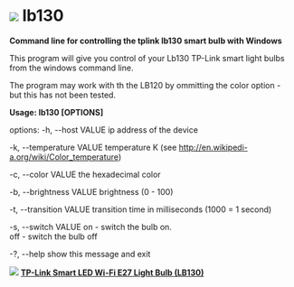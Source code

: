 # <A HREF="https://www.amazon.co.uk/gp/product/B01MS8BC5A/ref=as_li_qf_sp_asin_il_tl?ie=UTF8&camp=1634&creative=6738&creativeASIN=B01MS8BC5A&linkCode=as2&tag=httpsgithu092-21" target=_blank><img src=https://images-eu.ssl-images-amazon.com/images/I/31TZyUdWIBL._SL75_.jpg></a> lb130 
<b>Command line for controlling the tplink lb130 smart bulb with Windows</b>

This program will give you control of your Lb130 TP-Link smart light bulbs from the windows command line.

The program may work with th the LB120 by ommitting the color option - but this has not been tested.



<b>Usage: lb130 [OPTIONS]</b>

options:
  -h, --host VALUE           ip address of the device
  
  -k, --temperature VALUE    temperature K (see http://en.wikipedi-a.org/wiki/Color_temperature)
  
  -c, --color VALUE          the hexadecimal color
  
  -b, --brightness VALUE     brightness (0 - 100)
  
  -t, --transition VALUE     transition time in milliseconds (1000 = 1 second)
  
  -s, --switch VALUE         on - switch the bulb on.  
                             off - switch the bulb off
                             
  -?, --help                 show this message and exit
  
  
  
  <A HREF="https://www.amazon.co.uk/gp/product/B01MS8BC5A/ref=as_li_qf_sp_asin_il_tl?ie=UTF8&camp=1634&creative=6738&creativeASIN=B01MS8BC5A&linkCode=as2&tag=httpsgithu092-21" target=_blank><img src=https://images-eu.ssl-images-amazon.com/images/I/31TZyUdWIBL._SL75_.jpg></a> <b><A HREF="https://www.amazon.co.uk/gp/product/B01MS8BC5A/ref=as_li_qf_sp_asin_il_tl?ie=UTF8&camp=1634&creative=6738&creativeASIN=B01MS8BC5A&linkCode=as2&tag=httpsgithu092-21" target=_blank>TP-Link Smart LED Wi-Fi E27 Light Bulb (LB130)</a></b>
  
